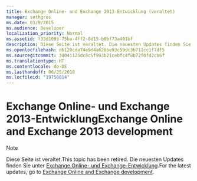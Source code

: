 ```yaml
---
title: Exchange Online- und Exchange 2013-Entwicklung (veraltet)
manager: sethgros
ms.date: 03/9/2015
ms.audience: Developer
localization_priority: Normal
ms.assetid: f33d1093-75ba-4ff2-8d15-b0bf73a401bf
description: Diese Seite ist veraltet. Die neuesten Updates finden Sie im Thema der Exchange Online- und Exchange-Entwicklung.
ms.openlocfilehash: d6120cda74e9d4a628be93c59dc3b711cc1f7df5
ms.sourcegitcommit: 34041125dc8c5f993b21cebfc4f8b72f0fd2cb6f
ms.translationtype: HT
ms.contentlocale: de-DE
ms.lasthandoff: 06/25/2018
ms.locfileid: "19756814"
---
```

# <a name="exchange-online-and-exchange-2013-development"></a><span data-ttu-id="7a819-104">Exchange Online- und Exchange 2013-Entwicklung</span><span class="sxs-lookup"><span data-stu-id="7a819-104">Exchange Online and Exchange 2013 development</span></span>

> [!NOTE] 
> <span data-ttu-id="7a819-105">Diese Seite ist veraltet.</span><span class="sxs-lookup"><span data-stu-id="7a819-105">This topic has been retired.</span></span> <span data-ttu-id="7a819-106">Die neuesten Updates finden Sie unter [Exchange Online- und Exchange-Entwicklung](exchange-server-development.md).</span><span class="sxs-lookup"><span data-stu-id="7a819-106">For the latest updates, go to [Exchange Online and Exchange development](exchange-server-development.md).</span></span>

